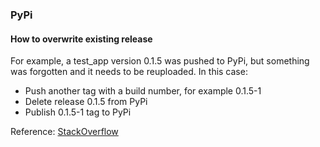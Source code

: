 ### PyPi

#### How to overwrite existing release
For example, a test_app version 0.1.5 was pushed to PyPi, 
but something was forgotten and it needs to be reuploaded. 
In this case:
* Push another tag with a build number, for example 0.1.5-1
* Delete release 0.1.5 from PyPi
* Publish 0.1.5-1 tag to PyPi

Reference: [StackOverflow](https://stackoverflow.com/questions/21064581/how-to-overwrite-pypi-package-when-doing-upload-from-command-line)
